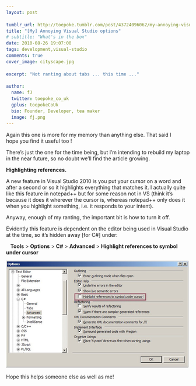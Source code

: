 ```yaml
---
layout: post

tumblr_url: http://toepoke.tumblr.com/post/43724096062/my-annoying-visual-studio-options-tag-visual
title: "[My] Annoying Visual Studio options"
# subtitle: "What's in the box"
date: 2010-08-26 19:07:00
tags: development,visual-studio
comments: true
cover_image: cityscape.jpg

excerpt: "Not ranting about tabs ... this time ..."

author:
  name: fJ
  twitter: toepoke_co_uk
  gplus: toepokeCoUk 
  bio: Founder, Developer, tea maker
  image: fj.png
---
```


Again this one is more for my memory than anything else. That said I hope you find it useful too !

There’s just the one for the time being, but I’m intending to rebuild my laptop in the near future, so no doubt we’ll find the article growing.

**Highlighting references.**

A new feature in Visual Studio 2010 is you put your cursor on a word and after a second or so it highlights everything that matches it. I actually quite like this feature in notepad++ but for some reason not in VS (think it’s because it does it wherever the cursor is, whereas notepad++ only does it when you highlight something, i.e. it responds to your intent).

Anyway, enough of my ranting, the important bit is how to turn it off.

Evidently this feature is dependent on the editor being used in Visual Studio at the time, so it’s hidden away [for C#] under:

&nbsp;&nbsp;&nbsp;**Tools** > **Options** > **C#** > **Advanced** > **Highlight references to symbol under cursor**

<img src="/images/posts/2010-08-26-my-annoying-vs-options.jpg" alt="" />

Hope this helps someone else as well as me! 

